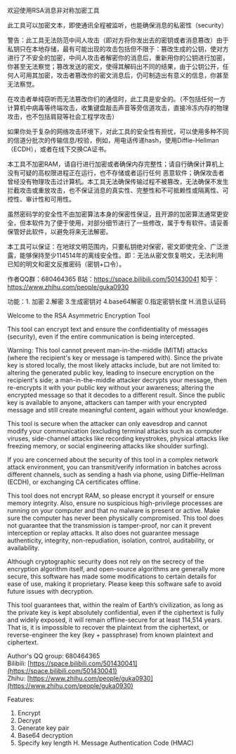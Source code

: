 欢迎使用RSA消息非对称加密工具

此工具可以加密文本，即使通讯全程被监听，也能确保消息的私密性（security）

警告：此工具无法防范中间人攻击（即对方将你发出去的密钥或者消息篡改）由于私钥只在本地存储，最有可能出现的攻击包括但不限于：篡改生成的公钥，使对方进行了不安全的加密，中间人攻击者解密你的消息后，重新用你的公钥进行加密，你甚至无法察觉；篡改发送的密文，使得其解码出不同的结果，由于公钥公开，任何人可用其加密，攻击者篡改你的密文消息后，仍可制造出有意义的信息，你甚至无法察觉。

在攻击者单纯窃听而无法篡改你们的通信时，此工具是安全的。（不包括任何一方计算机中病毒等终端攻击，收集键盘敲击声音等旁信道攻击，直接冷冻内存的物理攻击，也不包括肩窥等社会工程学攻击）

如果你处于复杂的网络攻击环境下，对此工具的安全性有担忧，可以使用多种不同的信道分批次的传输信息/校验，例如，用电话传递hash，使用Diffie-Hellman（ECDH），或者在线下交换CA证书。

本工具不加密RAM，请自行进行加密或者确保内存完整性；请自行确保计算机上没有可疑的高权限进程正在运行，也不存储或者运行任何 恶意软件；确保攻击者曾经没有物理攻击过计算机。本工具无法确保传输过程不被篡改，无法确保不发生拦截攻击或重放攻击，也不保证消息的真实性、完整性和不可抵赖性或隔离性、可控性、审计性和可用性。

虽然密码学的安全性不由加密算法本身的保密性保证，且开源的加密算法通常更安全，但本软件为了便于使用，对部分细节进行了一些修改，属于专有软件。请妥善保管好此软件，以避免将来无法解密。

本工具可以保证：在地球文明范围内，只要私钥绝对保密，密文即使完全、广泛泄露，能够保持至少114514年的离线安全性。即：无法从密文恢复明文，无法利用已知的明文和密文反推密码（密钥+口令）。

作者QQ群：680464365 B站：https://space.bilibili.com/501430041 知乎：https://www.zhihu.com/people/guka0930

功能：1. 加密 2.解密 3.生成密钥对 4.base64解密 0.指定密钥长度 H.消息认证码

Welcome to the RSA Asymmetric Encryption Tool

This tool can encrypt text and ensure the confidentiality of messages (security), even if the entire communication is being intercepted.

Warning: This tool cannot prevent man-in-the-middle (MITM) attacks (where the recipient's key or message is tampered with). Since the private key is stored locally, the most likely attacks include, but are not limited to: altering the generated public key, leading to insecure encryption on the recipient's side; a man-in-the-middle attacker decrypts your message, then re-encrypts it with your public key without your awareness; altering the encrypted message so that it decodes to a different result. Since the public key is available to anyone, attackers can tamper with your encrypted message and still create meaningful content, again without your knowledge.

This tool is secure when the attacker can only eavesdrop and cannot modify your communication (excluding terminal attacks such as computer viruses, side-channel attacks like recording keystrokes, physical attacks like freezing memory, or social engineering attacks like shoulder surfing).

If you are concerned about the security of this tool in a complex network attack environment, you can transmit/verify information in batches across different channels, such as sending a hash via phone, using Diffie-Hellman (ECDH), or exchanging CA certificates offline.

This tool does not encrypt RAM, so please encrypt it yourself or ensure memory integrity. Also, ensure no suspicious high-privilege processes are running on your computer and that no malware is present or active. Make sure the computer has never been physically compromised. This tool does not guarantee that the transmission is tamper-proof, nor can it prevent interception or replay attacks. It also does not guarantee message authenticity, integrity, non-repudiation, isolation, control, auditability, or availability.

Although cryptographic security does not rely on the secrecy of the encryption algorithm itself, and open-source algorithms are generally more secure, this software has made some modifications to certain details for ease of use, making it proprietary. Please keep this software safe to avoid future issues with decryption.

This tool guarantees that, within the realm of Earth’s civilization, as long as the private key is kept absolutely confidential, even if the ciphertext is fully and widely exposed, it will remain offline-secure for at least 114,514 years. That is, it is impossible to recover the plaintext from the ciphertext, or reverse-engineer the key (key + passphrase) from known plaintext and ciphertext.

Author's QQ group: 680464365  
Bilibili: [https://space.bilibili.com/501430041](https://space.bilibili.com/501430041)  
Zhihu: [https://www.zhihu.com/people/guka0930](https://www.zhihu.com/people/guka0930)

Features:  
1. Encrypt
2. Decrypt
3. Generate key pair
4. Base64 decryption
0. Specify key length
H. Message Authentication Code (HMAC)
